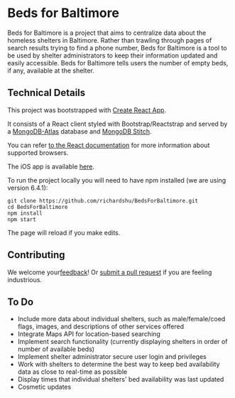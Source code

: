 # Beds for Baltimore

Beds for Baltimore is a project that aims to centralize data about the homeless shelters in Baltimore. Rather than trawling through pages of search results trying to find a phone number, Beds for Baltimore is a tool to be used by shelter administrators to keep their information updated and easily accessible. Beds for Baltimore tells users the number of empty beds, if any, available at the shelter.

## Technical Details

This project was bootstrapped with [Create React App](https://github.com/facebookincubator/create-react-app).

It consists of a React client styled with Bootstrap/Reactstrap and served by a [MongoDB-Atlas](https://www.mongodb.com/) database and [MongoDB Stitch](https://www.mongodb.com/cloud/stitch).

You can refer [to the React documentation](https://reactjs.org/docs/react-dom.html#browser-support) for more information about supported browsers.

The iOS app is available [here](https://github.com/codebykashfi/BedsForBaltimoreiOSApplication).

To run the project locally you will need to have npm installed (we are using version 6.4.1):

```
git clone https://github.com/richardshu/BedsForBaltimore.git
cd BedsForBaltimore
npm install
npm start
```

The page will reload if you make edits.<br>

## Contributing

We welcome your[feedback](https://github.com/richardshu/BedsForBaltimore/issues)!  Or [submit a pull request](https://github.com/richardshu/BedsForBaltimore/pulls) if you are feeling industrious.

## To Do

* Include more data about individual shelters, such as male/female/coed flags, images, and descriptions of other services offered
* Integrate Maps API for location-based searching
* Implement search functionality (currently displaying shelters in order of number of available beds)
* Implement shelter administrator secure user login and privileges
* Work with shelters to determine the best way to keep bed availability data as close to real-time as possible
* Display times that individual shelters' bed availability was last updated
* Cosmetic updates
